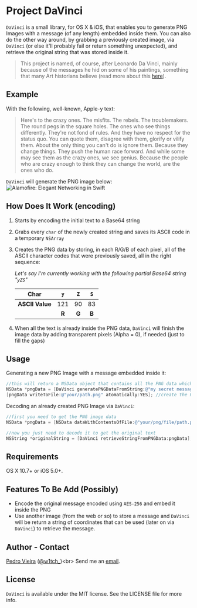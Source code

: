 Project DaVinci
================

`DaVinci` is a small library, for OS X & iOS, that enables you to generate PNG Images with a message (of any length) embedded inside them. You can also do the other way around, by grabbing a previously created image, via `DaVinci` (or else it'll probably fail or return something unexpected), and retrieve the original string that was stored inside it.

> This project is named, of course, after Leonardo Da Vinci, mainly because of the messages he hid on some of his paintings, something that many Art historians believe (read more about this [here](http://www.telegraph.co.uk/culture/art/art-news/8197896/Mona-Lisa-painting-contains-hidden-code.html)).

## Example
With the following, well-known, Apple-y text:
> Here's to the crazy ones. The misfits. The rebels. The troublemakers. The round pegs in the square holes. The ones who see things differently. They're not fond of rules. And they have no respect for the status quo. You can quote them, disagree with them, glorify or vilify them. About the only thing you can't do is ignore them. Because they change things. They push the human race forward. And while some may see them as the crazy ones, we see genius. Because the people who are crazy enough to think they can change the world, are the ones who do.


`DaVinci` will generate the PNG image below:
![Alamofire: Elegant Networking in Swift](http://s30.postimg.org/wxbfqj91t/example.png)


## How Does It Work (encoding)

1. Starts by encoding the initial text to a Base64 string
2. Grabs every `char` of the newly created string and saves its ASCII code in a temporary `NSArray`
3. Creates the PNG data by storing, in each R/G/B of each pixel, all of the ASCII character codes that were previously saved, all in the right sequence:

   *Let's say I'm currently working with the following partial Base64 string "`yZS`"*

   | **Char**             | `y`     |   `Z`   |   `S`   |
   | ---------------------|:-------:|:-------:|:-------:|
   | **ASCII Value**      | 121     | 90      | 83      |
   |                      |  **R**  |  **G**  |  **B**  |

4. When all the text is already inside the PNG data, `DaVinci` will finish the image data by adding transparent pixels (Alpha = 0), if needed (just to fill the gaps)

## Usage
Generating a new PNG Image with a message embedded inside it:
```objective-c
//this will return a NSData object that contains all the PNG data which can be used to create a PNG file
NSData *pngData = [DaVinci generatePNGDataFromString:@"my secret message"];
[pngData writeToFile:@"your/path.png" atomatically:YES]; //create the PNG
```

Decoding an already created PNG Image via `DaVinci`:
```objective-c
//first you need to get the PNG image data
NSData *pngData = [NSData dataWithContentsOfFile:@"your/png/file/path.png"];

//now you just need to decode it to get the original text
NSString *originalString = [DaVinci retrieveStringFromPNGData:pngData];
```

## Requirements

OS X 10.7+ or iOS 5.0+.

## Features To Be Add (Possibly)

* Encode the original message encoded using `AES-256` and embed it inside the PNG
* Use another image (from the web or so) to store a message and `DaVinci` will be return a string of coordinates that can be used (later on via `DaVinci`) to retrieve the message.

## Author - Contact

[Pedro Vieira](http://pedrovieira.me/) ([@w1tch_](https://twitter.com/w1tch_))<br>
Send me an [email](mailto:pedrovieiradev@hotmail.com).

## License

`DaVinci` is available under the MIT license. See the LICENSE file for more info.